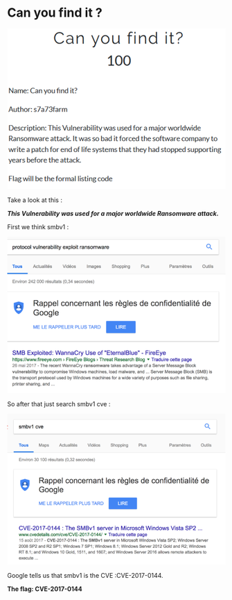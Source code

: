 # Can you find it ?

![](./img/1.png#center)

Take a look at this :

**_This Vulnerability was used for a major worldwide Ransomware attack._**

First we think smbv1 :

![](./img/2.png#center)

So after that just search smbv1 cve :

![](./img/3.png#center)

Google tells us that smbv1 is the CVE :CVE-2017-0144.

**The flag: CVE-2017-0144**